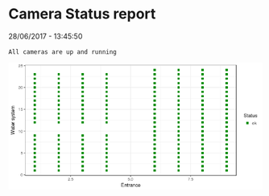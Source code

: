 Camera Status report
================
28/06/2017 - 13:45:50

    All cameras are up and running

![](camreport_files/figure-markdown_github/unnamed-chunk-2-1.png)
